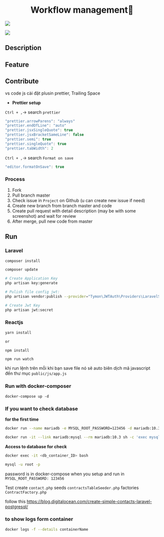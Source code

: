 <h1 align="center">Workflow management👋</h1>
<p>
  <img src="https://img.shields.io/badge/version-1.0.0-blue.svg?cacheSeconds=2592000" />
</p>

![](/image/logo.png)

## Description

## Feature

## Contribute

vs code js cài đặt plusin prettier, Trailing Space

-   **Prettier setup**

`Ctrl + ,`-> search `prettier`

```js
"prettier.arrowParens": "always"
"prettier.endOfLine": "auto"
"prettier.jsxSingleQuote": true
"prettier.jsxBracketSameLine": false
"prettier.semi": true
"prettier.singleQuote": true
"prettier.tabWidth": 2
```

`Ctrl + ,`-> search `Format on save`

```js
"editor.formatOnSave": true
```

### Process

1. Fork
2. Pull branch master
3. Check issue in `Project` on Github (u can create new issue if need)
4. Create new branch from branch master and code
5. Create pull request with detail description (may be with some screenshot) and wait for review
6. After merge, pull new code from master

## Run

### Laravel

```sh
composer install

composer update

# Create Application Key
php artisan key:generate

# Pulish file config jwt:
php artisan vendor:publish --provider="Tymon\JWTAuth\Providers\LaravelServiceProvider"

# Create Jwt Key
php artisan jwt:secret
```

### Reactjs

```sh
yarn install

or

npm install
```

```
npm run watch

```

khi run lệnh trên mỗi khi bạn save file nó sẽ auto biên dịch mã javascript đến thư mục `public/js/app.js`

### Run with docker-composer

```
docker-compose up -d
```

### If you want to check database

**for the first time**

```sh
docker run --name mariadb -e MYSQL_ROOT_PASSWORD=123456 -d mariadb:10.3
```

```sh
docker run -it --link mariadb:mysql --rm mariadb:10.3 sh -c 'exec mysql -h"$MYSQL_PORT_3306_TCP_ADDR" -P"$MYSQL_PORT_3306_TCP_PORT" -uroot -p"$MYSQL_ENV_MYSQL_ROOT_PASSWORD"'
```

**Access to database for check**

```sh
docker exec -it <db_container_ID> bash

mysql -u root -p
```

password is in docker-compose when you setup and run
in `MYSQL_ROOT_PASSWORD: 123456`

Test
create `contact.php` seeds `contractsTableSeeder.php` factories `ContractFactory.php`

follow this
https://blog.digitalocean.com/create-simple-contacts-laravel-postgresql/

### to show logs form container

```sh
docker logs -f --details containerName
```
